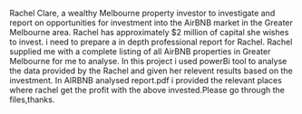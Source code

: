 Rachel Clare, a wealthy Melbourne property investor to investigate and report on opportunities for investment into the AirBNB market in the Greater Melbourne area. Rachel has approximately $2 million of capital she wishes to invest. i need to prepare a in depth professional report for Rachel.
Rachel  supplied me with a complete listing of all AirBNB properties in Greater Melbourne for me to analyse.
In this project i used powerBi tool to analyse the data provided by the Rachel and given her relevent results based on the investment.
In AIRBNB analysed report.pdf i provided the relevant places where rachel get the profit with the above invested.Please go through the files,thanks.
